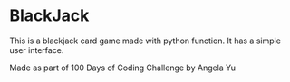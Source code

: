 # BlackJack

This is a blackjack card game made with python function. 
It has a simple user interface.

Made as part of 100 Days of Coding Challenge by Angela Yu
